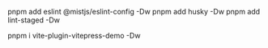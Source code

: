 pnpm add eslint @mistjs/eslint-config -Dw
pnpm add husky -Dw
pnpm add lint-staged -Dw

pnpm i vite-plugin-vitepress-demo -Dw